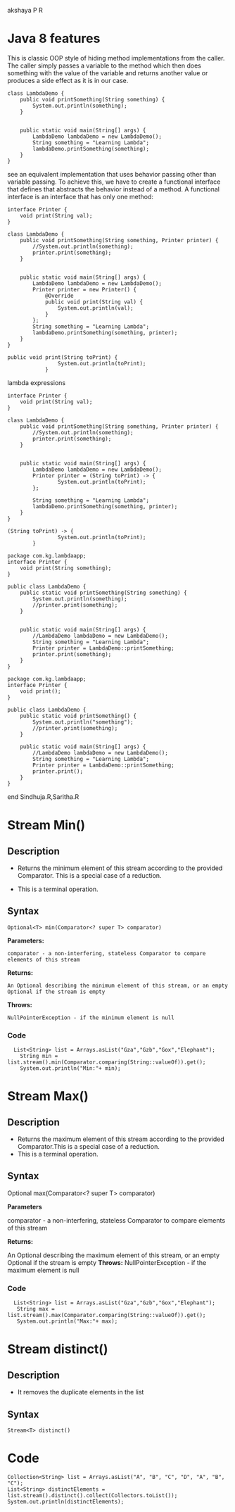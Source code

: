 akshaya P R

# Java 8 features
This is classic OOP style of hiding method implementations from the caller. The caller simply passes a variable to the method which then does something with the value of the variable and returns another value or produces a side effect as it is in our case.
```
class LambdaDemo {
    public void printSomething(String something) {
        System.out.println(something);
    }


    public static void main(String[] args) {
        LambdaDemo lambdaDemo = new LambdaDemo();
        String something = "Learning Lambda";
        lambdaDemo.printSomething(something);
    }
}
```
see an equivalent implementation that uses behavior passing other than variable passing. To achieve this, we have to create a functional interface that defines that abstracts the behavior instead of a method. A functional interface is an interface that has only one method:

```package com.kg.lambdaapp;
interface Printer {
    void print(String val);
}

class LambdaDemo {
    public void printSomething(String something, Printer printer) {
        //System.out.println(something);
        printer.print(something);
    }


    public static void main(String[] args) {
        LambdaDemo lambdaDemo = new LambdaDemo();
        Printer printer = new Printer() {
            @Override
            public void print(String val) {
                System.out.println(val);
            }
        };
        String something = "Learning Lambda";
        lambdaDemo.printSomething(something, printer);
    }
}

```

```
public void print(String toPrint) {
                System.out.println(toPrint);
            }
```

lambda expressions

```package com.kg.lambdaapp;
interface Printer {
    void print(String val);
}

class LambdaDemo {
    public void printSomething(String something, Printer printer) {
        //System.out.println(something);
        printer.print(something);
    }


    public static void main(String[] args) {
        LambdaDemo lambdaDemo = new LambdaDemo();
        Printer printer = (String toPrint) -> {
                System.out.println(toPrint);
        };

        String something = "Learning Lambda";
        lambdaDemo.printSomething(something, printer);
    }
}
```

```
(String toPrint) -> {
                System.out.println(toPrint);
        }
```



```
package com.kg.lambdaapp;
interface Printer {
    void print(String something);
}

public class LambdaDemo {
    public static void printSomething(String something) {
        System.out.println(something);
        //printer.print(something);
    }


    public static void main(String[] args) {
        //LambdaDemo lambdaDemo = new LambdaDemo();
        String something = "Learning Lambda";
        Printer printer = LambdaDemo::printSomething;
        printer.print(something);
    }
}
```
```
package com.kg.lambdaapp;
interface Printer {
    void print();
}

public class LambdaDemo {
    public static void printSomething() {
        System.out.println("something");
        //printer.print(something);
    }

    public static void main(String[] args) {
        //LambdaDemo lambdaDemo = new LambdaDemo();
        String something = "Learning Lambda";
        Printer printer = LambdaDemo::printSomething;
        printer.print();
    }
}
```
end
Sindhuja.R,Saritha.R

# **Stream Min()**

## **Description**
* Returns the minimum element of this stream according to the provided Comparator. This is a special case of a reduction.

* This is a terminal operation.
## **Syntax**
    Optional<T> min(Comparator<? super T> comparator)
**Parameters:**

    comparator - a non-interfering, stateless Comparator to compare elements of this stream
**Returns:**

    An Optional describing the minimum element of this stream, or an empty Optional if the stream is empty
**Throws:**

    NullPointerException - if the minimum element is null 
### **Code**
```
  List<String> list = Arrays.asList("Gza","Gzb","Gox","Elephant");
	String min = list.stream().min(Comparator.comparing(String::valueOf)).get();
	System.out.println("Min:"+ min);
```
# **Stream Max()**

## **Description**
* Returns the maximum element of this stream according to the provided Comparator.This is a special case of a reduction.
* This is a terminal operation.

## **Syntax**

Optional<T> max(Comparator<? super T> comparator)

**Parameters**

comparator - a non-interfering, stateless Comparator to compare elements of this stream

**Returns:**

An Optional describing the maximum element of this stream, or an empty Optional if the stream is empty
**Throws:**
        NullPointerException - if the maximum element is null 
### **Code**
```
  List<String> list = Arrays.asList("Gza","Gzb","Gox","Elephant");
   String max = list.stream().max(Comparator.comparing(String::valueOf)).get();
   System.out.println("Max:"+ max);
```
# **Stream distinct()**
## **Description**
* It removes the duplicate elements in the list
## **Syntax**

    Stream<T> distinct()
# Code
```
Collection<String> list = Arrays.asList("A", "B", "C", "D", "A", "B", "C");
List<String> distinctElements = list.stream().distinct().collect(Collectors.toList());
System.out.println(distinctElements);
```
